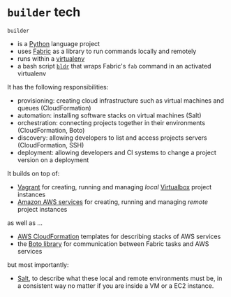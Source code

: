 # `builder` tech

`builder`

* is a [Python](https://www.python.org/) language project
* uses [Fabric](http://www.fabfile.org/) as a library to run commands locally and remotely
* runs within a [virtualenv](http://docs.python-guide.org/en/latest/dev/virtualenvs/)
* a bash script [`bldr`](https://github.com/elifesciences/elife-builder/blob/master/bldr) that wraps  Fabric's `fab` command in an activated virtualenv

It has the following responsibilities:

* provisioning: creating cloud infrastructure such as virtual machines and queues (CloudFormation)
* automation: installing software stacks on virtual machines (Salt)
* orchestration: connecting projects together in their environments (CloudFormation, Boto)
* discovery: allowing developers to list and access projects servers (CloudFormation, SSH)
* deployment: allowing developers and CI systems to change a project version on a deployment

It builds on top of:

* [Vagrant](https://www.vagrantup.com/) for creating, running and managing *local* [Virtualbox](https://www.virtualbox.org/) project instances
* [Amazon AWS services](http://aws.amazon.com/) for creating, running and managing *remote* project instances

as well as ...

* [AWS CloudFormation](http://aws.amazon.com/cloudformation/) templates for describing stacks of AWS services
* the [Boto library](https://github.com/boto/boto) for communication between Fabric tasks and AWS services

but most importantly:

* [Salt](http://saltstack.com/), to describe what these local and remote environments must be, in a consistent way no matter if you are inside a VM or a EC2 instance.
